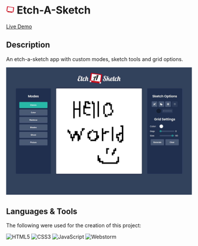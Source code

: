# <img src="/assets/favicon.png" width="22"/> Etch-A-Sketch

[Live Demo](https://thecolordude.github.io/etch-a-sketch/)

## Description

An etch-a-sketch app with custom modes, sketch tools and grid options.

<img src="/assets/preview.jpeg" />

## Languages & Tools

The following were used for the creation of this project:

<img src="https://github.com/theColorDude/theColorDude/blob/main/assets/html5-original.svg" width="100" title="HTML5" /> <img src="https://cdn.jsdelivr.net/gh/devicons/devicon/icons/css3/css3-original.svg" width="100" title="CSS3" /> <img src="https://cdn.jsdelivr.net/gh/devicons/devicon/icons/javascript/javascript-original.svg" width="100" title="JavaScript" /> <img src="https://cdn.jsdelivr.net/gh/devicons/devicon/icons/webstorm/webstorm-original.svg" width="100" title="Webstorm" />
